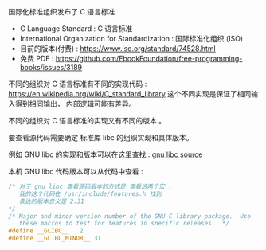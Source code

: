
国际化标准组织发布了 C 语言标准 
- C Language Standard : C 语言标准
- International Organization for Standardization : 国际标准化组织 (ISO)
- 目前的版本(付费) : https://www.iso.org/standard/74528.html 
- 免费 PDF : https://github.com/EbookFoundation/free-programming-books/issues/3189


不同的组织对 C 语言标准有不同的实现代码 : https://en.wikipedia.org/wiki/C_standard_library 这个不同实现是保证了相同输入得到相同输出， 内部逻辑可能有差异。

不同的组织对 C 语言标准的实现又有不同的版本 。


要查看源代码需要确定 标准库 libc 的组织实现和具体版本。


例如 GNU libc 的实现和版本可以在这里查找 : [gnu libc source](https://www.gnu.org/software/libc/sources.html)

本机 GNU libc 代码版本可以从代码中查看 : 

```C
/* 对于 gnu libc 查看源码版本的方式是 查看这两个宏 ， 
   我的这个代码在 /usr/include/features.h 找到
   表达的版本含义是 2.31
*/
/* Major and minor version number of the GNU C library package.  Use
   these macros to test for features in specific releases.  */
#define	__GLIBC__	2
#define	__GLIBC_MINOR__	31
```